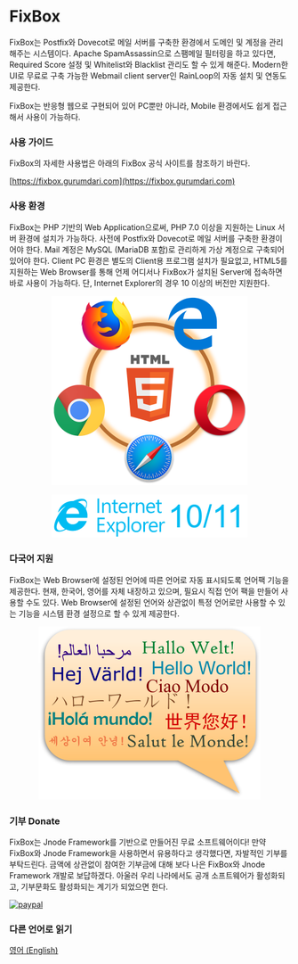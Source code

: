 # FixBox
FixBox는 Postfix와 Dovecot로 메일 서버를 구축한 환경에서 도메인 및 계정을 관리해주는 시스템이다. Apache SpamAssassin으로 스팸메일 필터링을 하고 있다면, Required Score 설정 및 Whitelist와 Blacklist 관리도 할 수 있게 해준다. Modern한 UI로 무료로 구축 가능한 Webmail client server인 RainLoop의 자동 설치 및 연동도 제공한다.

FixBox는 반응형 웹으로 구현되어 있어 PC뿐만 아니라, Mobile 환경에서도 쉽게 접근해서 사용이 가능하다.

### 사용 가이드
FixBox의 자세한 사용법은 아래의 FixBox 공식 사이트를 참조하기 바란다.

[https://fixbox.gurumdari.com](https://fixbox.gurumdari.com)

### 사용 환경
FixBox는 PHP 기반의 Web Application으로써, PHP 7.0 이상을 지원하는 Linux 서버 환경에 설치가 가능하다. 사전에 Postfix와 Dovecot로 메일 서버를 구축한 환경이어야 한다. Mail 계정은 MySQL (MariaDB 포함)로 관리하게 가상 계정으로 구축되어 있어야 한다. Client PC 환경은 별도의 Client용 프로그램 설치가 필요없고, HTML5를 지원하는 Web Browser를 통해 언제 어디서나 FixBox가 설치된 Server에 접속하면 바로 사용이 가능하다. 단, Internet Explorer의 경우 10 이상의 버전만 지원한다.

<p align="center"><img src="images/html5.png?raw=true" width="352" /></p>

<p align="center"><img src="images/ie10_11.png?raw=true" width="352" /></p>

### 다국어 지원
FixBox는 Web Browser에 설정된 언어에 따른 언어로 자동 표시되도록 언어팩 기능을 제공한다. 현재, 한국어, 영어를 자체 내장하고 있으며, 필요시 직접 언어 팩을 만들어 사용할 수도 있다. Web Browser에 설정된 언어와 상관없이 특정 언어로만 사용할 수 있는 기능을 시스템 환경 설정으로 할 수 있게 제공한다.

<p align="center"><img src="images/languages.png?raw=true" width="399" /></p>

### 기부 Donate
FixBox는 Jnode Framework를 기반으로 만들어진 무료 소프트웨어이다! 만약 FixBox와 Jnode Framework을 사용하면서 유용하다고 생각했다면, 자발적인 기부를 부탁드린다. 금액에 상관없이 참여한 기부금에 대해 보다 나은 FixBox와 Jnode Framework 개발로 보답하겠다. 아울러 우리 나라에서도 공개 소프트웨어가 활성화되고, 기부문화도 활성화되는 계기가 되었으면 한다.

[![paypal](https://www.paypalobjects.com/en_US/i/btn/btn_donateCC_LG.gif)](https://www.paypal.com/cgi-bin/webscr?cmd=_s-xclick&hosted_button_id=6YYMTECUZXM9S)

### 다른 언어로 읽기
[영어 (English)](https://github.com/gurumdari/fixbox/blob/master/README.md)